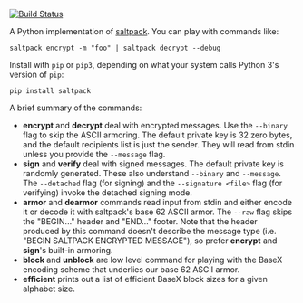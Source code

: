 [![Build Status](https://travis-ci.org/keybase/saltpack-python.svg?branch=master)](https://travis-ci.org/keybase/saltpack-python)

A Python implementation of [saltpack](https://saltpack.org/). You can
play with commands like:

```
saltpack encrypt -m "foo" | saltpack decrypt --debug
```

Install with `pip` or `pip3`, depending on what your system calls Python
3's version of `pip`:

```
pip install saltpack
```

A brief summary of the commands:

- **encrypt** and **decrypt** deal with encrypted messages. Use the
  `--binary` flag to skip the ASCII armoring. The default private key is
  32 zero bytes, and the default recipients list is just the sender.
  They will read from stdin unless you provide the `--message` flag.
- **sign** and **verify** deal with signed messages. The default private
  key is randomly generated. These also understand `--binary` and
  `--message`. The `--detached` flag (for signing) and the `--signature
  <file>` flag (for verifying) invoke the detached signing mode.
- **armor** and **dearmor** commands read input from stdin and either
  encode it or decode it with saltpack's base 62 ASCII armor. The
  `--raw` flag skips the "BEGIN..." header and "END..." footer. Note
  that the header produced by this command doesn't describe the message
  type (i.e. "BEGIN SALTPACK ENCRYPTED MESSAGE"), so prefer **encrypt**
  and **sign**'s built-in armoring.
- **block** and **unblock** are low level command for playing with the
  BaseX encoding scheme that underlies our base 62 ASCII armor.
- **efficient** prints out a list of efficient BaseX block sizes for a
  given alphabet size.
